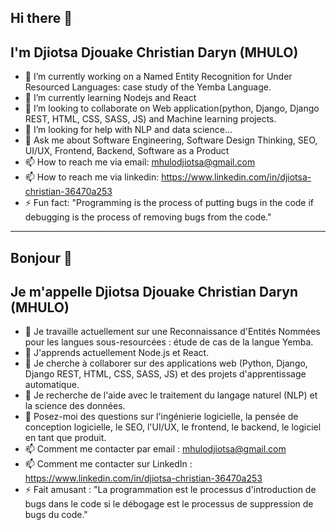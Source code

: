 ## Hi there 👋
## I'm Djiotsa Djouake Christian Daryn (MHULO)

- 🔭 I’m currently working on a Named Entity Recognition for Under Resourced Languages: case study of the Yemba Language.
- 🌱 I’m currently learning Nodejs and React
- 👯 I’m looking to collaborate on Web application(python, Django, Django REST, HTML, CSS, SASS, JS) and Machine learning projects.
- 🤔 I’m looking for help with NLP and data science...
- 💬 Ask me about Software Engineering, Software Design Thinking, SEO, UI/UX, Frontend, Backend, Software as a Product
- 📫 How to reach me via email: mhulodjiotsa@gmail.com
- 📫 How to reach me via linkedin: https://www.linkedin.com/in/djiotsa-christian-36470a253
- ⚡ Fun fact: "Programming is the process of putting bugs in the code if debugging is the process of removing bugs from the code."


**************************************************************************************************************************************************

## Bonjour 👋
## Je m'appelle Djiotsa Djouake Christian Daryn (MHULO)

- 🔭 Je travaille actuellement sur une Reconnaissance d'Entités Nommées pour les langues sous-resourcées : étude de cas de la langue Yemba.
- 🌱 J'apprends actuellement Node.js et React.
- 👯 Je cherche à collaborer sur des applications web (Python, Django, Django REST, HTML, CSS, SASS, JS) et des projets d'apprentissage automatique.
- 🤔 Je recherche de l'aide avec le traitement du langage naturel (NLP) et la science des données.
- 💬 Posez-moi des questions sur l'ingénierie logicielle, la pensée de conception logicielle, le SEO, l'UI/UX, le frontend, le backend, le logiciel en tant que produit.
- 📫 Comment me contacter par email : mhulodjiotsa@gmail.com
- 📫 Comment me contacter sur LinkedIn : https://www.linkedin.com/in/djiotsa-christian-36470a253
- ⚡ Fait amusant : "La programmation est le processus d'introduction de bugs dans le code si le débogage est le processus de suppression de bugs du code."
